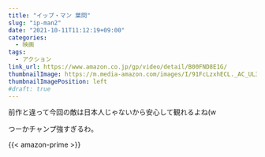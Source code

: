 ```yaml
---
title: "イップ・マン 葉問"
slug: "ip-man2"
date: "2021-10-11T11:12:19+09:00"
categories:
  - 映画
tags:
  - アクション
link_url: https://www.amazon.co.jp/gp/video/detail/B00FND8E1G/
thumbnailImage: https://m.media-amazon.com/images/I/91FcLzxhECL._AC_UL320_.jpg
thumbnailImagePosition: left
#draft: true
---
```

前作と違って今回の敵は日本人じゃないから安心して観れるよね(w
<!--more-->
つーかチャンプ強すぎるわ。

{{< amazon-prime >}}
